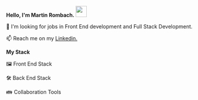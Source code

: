 **Hello, I'm Martin Rombach.** <img src="https://raw.githubusercontent.com/MartinHeinz/MartinHeinz/master/wave.gif" width="30px">

👀 I'm looking for jobs in Front End development and Full Stack Development.

📫 Reach me on my <a href="https://www.linkedin.com/in/martin-rombach-0a67b266/">Linkedin.</a>

**My Stack** 

🖼️ Front End Stack

🛠️ Back End Stack

👪 Collaboration Tools


<!---
martinrombach88/martinrombach88 is a ✨ special ✨ repository because its `README.md` (this file) appears on your GitHub profile.
You can click the Preview link to take a look at your changes.
--->
